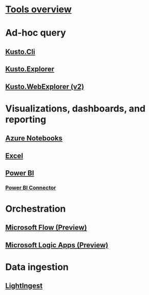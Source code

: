 # [Tools overview](index.md)

# Ad-hoc query
## [Kusto.Cli](kusto-cli.md)
## [Kusto.Explorer](kusto-explorer.md)
## [Kusto.WebExplorer (v2)](kusto-webexplorervnext.md)



# Visualizations, dashboards, and reporting

## [Azure Notebooks](azurenotebooks.md)
## [Excel](excel.md)

## [Power BI](powerbi.md)
### [Power BI Connector](powerbi-connector.md)




# Orchestration

## [Microsoft Flow (Preview)](flow.md)
## [Microsoft Logic Apps (Preview)](logicapps.md)


# Data ingestion




## [LightIngest](lightingest.md)







